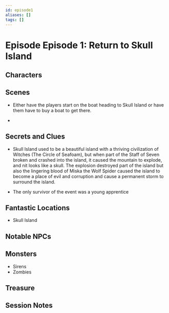 ```yaml
---
id: episode1
aliases: []
tags: []
---
```


# Episode Episode 1: Return to Skull Island

## Characters

## Scenes

- Either have the players start on the boat heading to Skull Island or have them have to buy a boat to get there.

- 


## Secrets and Clues

 - Skull Island used to be a beautiful island with a thriving civilization of Witches (The Circle of Seafoam), but when part of the Staff of Seven broken and crashed into the island, it caused the mountain to explode, and nit looks like a skull. The explosion destroyed part of the island but also the lingering blood of Miska the Wolf Spider caused the island to become a place of evil and corruption and cause a permanent storm to surround the island.
 
 - The only survivor of the event was a young apprentice



## Fantastic Locations
-  Skull Island

## Notable NPCs

## Monsters
- Sirens
- Zombies

## Treasure


## Session Notes


